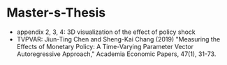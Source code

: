 # Master-s-Thesis

* appendix 2, 3, 4: 3D visualization of the effect of policy shock
* TVPVAR: Jiun-Ting Chen and Sheng-Kai Chang (2019) "Measuring the Effects of Monetary Policy: A Time-Varying Parameter Vector Autoregressive Approach," Academia Economic Papers, 47(1), 31-73.

